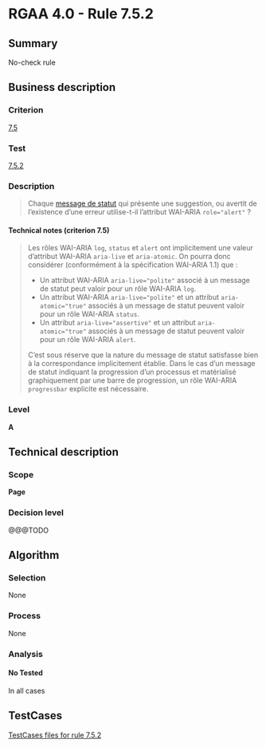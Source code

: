 # RGAA 4.0 - Rule 7.5.2

## Summary
No-check rule


## Business description

### Criterion
[7.5](https://www.numerique.gouv.fr/publications/rgaa-accessibilite/methode/criteres/#crit-7-5)

### Test
[7.5.2](https://www.numerique.gouv.fr/publications/rgaa-accessibilite/methode/criteres/#test-7-5-2)

### Description
> Chaque [message de statut](https://www.numerique.gouv.fr/publications/rgaa-accessibilite/methode/glossaire/#message-de-statut) qui présente une suggestion, ou avertit de l’existence d’une erreur utilise-t-il l’attribut WAI-ARIA `role="alert"` ?

#### Technical notes (criterion 7.5)
> Les rôles WAI-ARIA `log`, `status` et `alert` ont implicitement une valeur d’attribut WAI-ARIA `aria-live` et `aria-atomic`. On pourra donc considérer (conformément à la spécification WAI-ARIA 1.1) que :
> 
> * Un attribut WAI-ARIA `aria-live="polite"` associé à un message de statut peut valoir pour un rôle WAI-ARIA `log`.
> * Un attribut WAI-ARIA `aria-live="polite"` et un attribut `aria-atomic="true"` associés à un message de statut peuvent valoir pour un rôle WAI-ARIA `status`.
> * Un attribut `aria-live="assertive"` et un attribut `aria-atomic="true"` associés à un message de statut peuvent valoir pour un rôle WAI-ARIA `alert`.
> 
> C’est sous réserve que la nature du message de statut satisfasse bien à la correspondance implicitement établie. Dans le cas d’un message de statut indiquant la progression d’un processus et matérialisé graphiquement par une barre de progression, un rôle WAI-ARIA `progressbar` explicite est nécessaire.

### Level
**A**


## Technical description

### Scope
**Page**

### Decision level
@@@TODO


## Algorithm

### Selection
None

### Process
None

### Analysis

#### No Tested
In all cases


##  TestCases

[TestCases files for rule 7.5.2](https://gitlab.com/asqatasun/Asqatasun/-/tree/v5/rules/rules-rgaa4.0/src/test/resources/testcases/rgaa40//Rgaa40Rule070502/)


